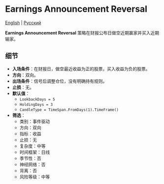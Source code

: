 # Earnings Announcement Reversal
[English](README.md) | [Русский](README_ru.md)

**Earnings Announcement Reversal** 策略在财报公布日做空近期赢家并买入近期输家。

## 细节
- **入场条件**：在财报日，做空最近收益为正的股票，买入收益为负的股票。
- **方向**：双向。
- **出场条件**：信号后调整仓位，没有明确持有规则。
- **止损**：无。
- **默认值**：
  - `LookbackDays = 5`
  - `HoldingDays = 3`
  - `CandleType = TimeSpan.FromDays(1).TimeFrame()`
- **筛选**：
  - 类别：事件驱动
  - 方向：双向
  - 指标：收益
  - 止损：无
  - 复杂度：中等
  - 时间框架：日线
  - 季节性：否
  - 神经网络：否
  - 背离：否
  - 风险等级：中等
